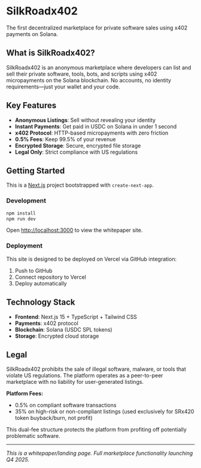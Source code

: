 # SilkRoadx402

The first decentralized marketplace for private software sales using x402 payments on Solana.

## What is SilkRoadx402?

SilkRoadx402 is an anonymous marketplace where developers can list and sell their private software, tools, bots, and scripts using x402 micropayments on the Solana blockchain. No accounts, no identity requirements—just your wallet and your code.

## Key Features

- **Anonymous Listings**: Sell without revealing your identity
- **Instant Payments**: Get paid in USDC on Solana in under 1 second
- **x402 Protocol**: HTTP-based micropayments with zero friction
- **0.5% Fees**: Keep 99.5% of your revenue
- **Encrypted Storage**: Secure, encrypted file storage
- **Legal Only**: Strict compliance with US regulations

## Getting Started

This is a [Next.js](https://nextjs.org) project bootstrapped with `create-next-app`.

### Development

```bash
npm install
npm run dev
```

Open [http://localhost:3000](http://localhost:3000) to view the whitepaper site.

### Deployment

This site is designed to be deployed on Vercel via GitHub integration:

1. Push to GitHub
2. Connect repository to Vercel
3. Deploy automatically

## Technology Stack

- **Frontend**: Next.js 15 + TypeScript + Tailwind CSS
- **Payments**: x402 protocol
- **Blockchain**: Solana (USDC SPL tokens)
- **Storage**: Encrypted cloud storage

## Legal

SilkRoadx402 prohibits the sale of illegal software, malware, or tools that violate US regulations. The platform operates as a peer-to-peer marketplace with no liability for user-generated listings.

**Platform Fees:**
- 0.5% on compliant software transactions
- 35% on high-risk or non-compliant listings (used exclusively for SRx420 token buyback/burn, not profit)

This dual-fee structure protects the platform from profiting off potentially problematic software.

---

*This is a whitepaper/landing page. Full marketplace functionality launching Q4 2025.*

